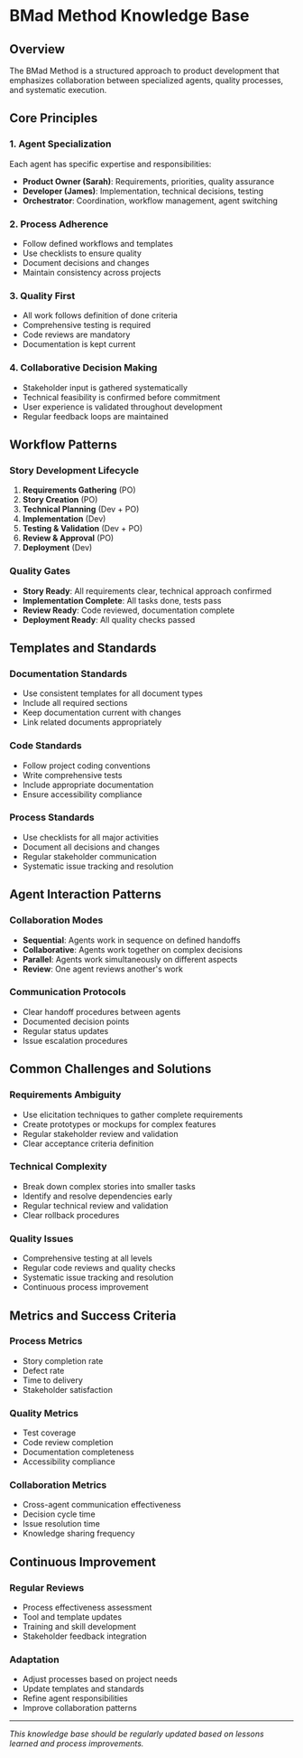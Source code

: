 # BMad Method Knowledge Base

## Overview
The BMad Method is a structured approach to product development that emphasizes collaboration between specialized agents, quality processes, and systematic execution.

## Core Principles

### 1. Agent Specialization
Each agent has specific expertise and responsibilities:
- **Product Owner (Sarah)**: Requirements, priorities, quality assurance
- **Developer (James)**: Implementation, technical decisions, testing
- **Orchestrator**: Coordination, workflow management, agent switching

### 2. Process Adherence
- Follow defined workflows and templates
- Use checklists to ensure quality
- Document decisions and changes
- Maintain consistency across projects

### 3. Quality First
- All work follows definition of done criteria
- Comprehensive testing is required
- Code reviews are mandatory
- Documentation is kept current

### 4. Collaborative Decision Making
- Stakeholder input is gathered systematically
- Technical feasibility is confirmed before commitment
- User experience is validated throughout development
- Regular feedback loops are maintained

## Workflow Patterns

### Story Development Lifecycle
1. **Requirements Gathering** (PO)
2. **Story Creation** (PO) 
3. **Technical Planning** (Dev + PO)
4. **Implementation** (Dev)
5. **Testing & Validation** (Dev + PO)
6. **Review & Approval** (PO)
7. **Deployment** (Dev)

### Quality Gates
- **Story Ready**: All requirements clear, technical approach confirmed
- **Implementation Complete**: All tasks done, tests pass
- **Review Ready**: Code reviewed, documentation complete
- **Deployment Ready**: All quality checks passed

## Templates and Standards

### Documentation Standards
- Use consistent templates for all document types
- Include all required sections
- Keep documentation current with changes
- Link related documents appropriately

### Code Standards
- Follow project coding conventions
- Write comprehensive tests
- Include appropriate documentation
- Ensure accessibility compliance

### Process Standards
- Use checklists for all major activities
- Document all decisions and changes
- Regular stakeholder communication
- Systematic issue tracking and resolution

## Agent Interaction Patterns

### Collaboration Modes
- **Sequential**: Agents work in sequence on defined handoffs
- **Collaborative**: Agents work together on complex decisions
- **Parallel**: Agents work simultaneously on different aspects
- **Review**: One agent reviews another's work

### Communication Protocols
- Clear handoff procedures between agents
- Documented decision points
- Regular status updates
- Issue escalation procedures

## Common Challenges and Solutions

### Requirements Ambiguity
- Use elicitation techniques to gather complete requirements
- Create prototypes or mockups for complex features
- Regular stakeholder review and validation
- Clear acceptance criteria definition

### Technical Complexity
- Break down complex stories into smaller tasks
- Identify and resolve dependencies early
- Regular technical review and validation
- Clear rollback procedures

### Quality Issues
- Comprehensive testing at all levels
- Regular code reviews and quality checks
- Systematic issue tracking and resolution
- Continuous process improvement

## Metrics and Success Criteria

### Process Metrics
- Story completion rate
- Defect rate
- Time to delivery
- Stakeholder satisfaction

### Quality Metrics
- Test coverage
- Code review completion
- Documentation completeness
- Accessibility compliance

### Collaboration Metrics
- Cross-agent communication effectiveness
- Decision cycle time
- Issue resolution time
- Knowledge sharing frequency

## Continuous Improvement

### Regular Reviews
- Process effectiveness assessment
- Tool and template updates
- Training and skill development
- Stakeholder feedback integration

### Adaptation
- Adjust processes based on project needs
- Update templates and standards
- Refine agent responsibilities
- Improve collaboration patterns

---

*This knowledge base should be regularly updated based on lessons learned and process improvements.*